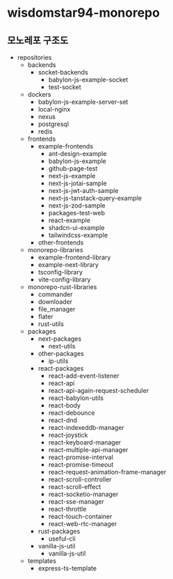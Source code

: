 # wisdomstar94-monorepo

## 모노레포 구조도

- repositories
  - backends
    - socket-backends
      - babylon-js-example-socket
      - test-socket
  - dockers
    - babylon-js-example-server-set
    - local-nginx
    - nexus
    - postgresql
    - redis
  - frontends
    - example-frontends
      - ant-design-example
      - babylon-js-example
      - github-page-test
      - next-js-example
      - next-js-jotai-sample
      - next-js-jwt-auth-sample
      - next-js-tanstack-query-example
      - next-js-zod-sample
      - packages-test-web
      - react-example
      - shadcn-ui-example
      - tailwindcss-example
    - other-frontends
  - monorepo-libraries
    - example-frontend-library
    - example-next-library
    - tsconfig-library
    - vite-config-library
  - monorepo-rust-libraries
    - commander
    - downloader
    - file_manager
    - flater
    - rust-utils
  - packages
    - next-packages
      - next-utils
    - other-packages
      - ip-utils
    - react-packages
      - react-add-event-listener
      - react-api
      - react-api-again-request-scheduler
      - react-babylon-utils
      - react-body
      - react-debounce
      - react-dnd
      - react-indexeddb-manager
      - react-joystick
      - react-keyboard-manager
      - react-multiple-api-manager
      - react-promise-interval
      - react-promise-timeout
      - react-request-animation-frame-manager
      - react-scroll-controller
      - react-scroll-effect
      - react-socketio-manager
      - react-sse-manager
      - react-throttle
      - react-touch-container
      - react-web-rtc-manager
    - rust-packages
      - useful-cli
    - vanilla-js-util
      - vanilla-js-util
  - templates
    - express-ts-template